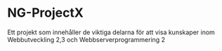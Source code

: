 # NG-ProjectX
Ett projekt som innehåller de viktiga delarna för att visa kunskaper inom Webbutveckling 2,3 och Webbserverprogrammering 2
